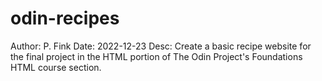 # odin-recipes

Author: P. Fink
Date: 2022-12-23
Desc: Create a basic recipe website for the final project in the HTML portion of The Odin Project's Foundations HTML course section.